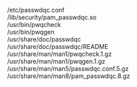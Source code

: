 /etc/passwdqc.conf  
/lib/security/pam\_passwdqc.so  
/usr/bin/pwqcheck  
/usr/bin/pwqgen  
/usr/share/doc/passwdqc  
/usr/share/doc/passwdqc/README  
/usr/share/man/man1/pwqcheck.1.gz  
/usr/share/man/man1/pwqgen.1.gz  
/usr/share/man/man5/passwdqc.conf.5.gz  
/usr/share/man/man8/pam\_passwdqc.8.gz  
